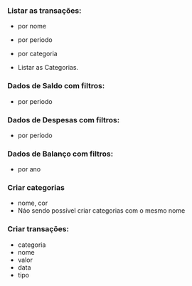 ### Listar as transações:
- por nome
- por periodo
- por categoria

- Listar as Categorias.

### Dados de Saldo com filtros:
- por periodo

### Dados de Despesas com filtros:
- por período

### Dados de Balanço com filtros:
- por ano

### Criar categorias
- nome, cor
- Náo sendo possível criar categorias com o mesmo nome

### Criar transações:
- categoria
- nome
- valor
- data
- tipo